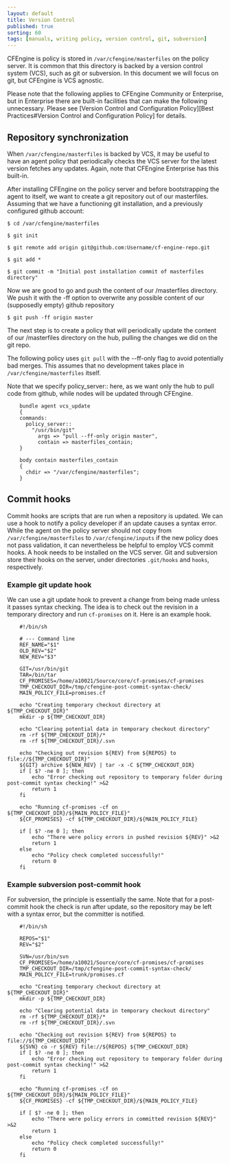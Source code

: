 ```yaml
---
layout: default
title: Version Control
published: true
sorting: 60
tags: [manuals, writing policy, version control, git, subversion]
---
```


CFEngine is policy is stored in `/var/cfengine/masterfiles` on the policy
server. It is common that this directory is backed by a version control system
(VCS), such as git or subversion. In this document we will focus on git, but
CFEngine is VCS agnostic.

Please note that the following applies to CFEngine Community or
Enterprise, but in Enterprise there are built-in facilities that can
make the following unnecessary. Please see
[Version Control and Configuration Policy][Best Practices#Version Control and Configuration Policy]
for details.

## Repository synchronization

When `/var/cfengine/masterfiles` is backed by VCS, it may be useful to have an
agent policy that periodically checks the VCS server for the latest version
fetches any updates.  Again, note that CFEngine Enterprise has this built-in.

After installing CFEngine on the policy server and before bootstrapping the agent
to itself, we want to create a git repository out of our masterfiles.
Assuming that we have a functioning git installation, and a previously configured
github account:

    $ cd /var/cfengine/masterfiles

    $ git init

    $ git remote add origin git@github.com:Username/cf-engine-repo.git

    $ git add *

    $ git commit -m "Initial post installation commit of masterfiles directory"

Now we are good to go and push the content of our /masterfiles directory.
We push it with the -ff option to overwrite any possible content of our (supposedly
empty) github repository

    $ git push -ff origin master

The next step is to create a policy that will periodically update the content of
our /masterfiles directory on the hub, pulling the changes we did on the git repo.

The following policy uses `git pull` with the --ff-only flag to avoid
potentially bad merges. This assumes that no development takes place in
`/var/cfengine/masterfiles` itself.

Note that we specify policy_server:: here, as we want only the hub to pull code
from github, while nodes will be updated through CFEngine.


```cf3
    bundle agent vcs_update
    {
    commands:
      policy_server::
        "/usr/bin/git"
          args => "pull --ff-only origin master",
          contain => masterfiles_contain;
    }

    body contain masterfiles_contain
    {
      chdir => "/var/cfengine/masterfiles";
    }
```

## Commit hooks


Commit hooks are scripts that are run when a repository is updated. We can use 
a hook to notify a policy developer if an update causes a syntax error. While 
the agent on the policy server should not copy from 
`/var/cfengine/masterfiles` to `/var/cfengine/inputs` if the new policy does 
not pass validation, it can nevertheless be helpful to employ VCS commit 
hooks. A hook needs to be installed on the VCS server. Git and subversion 
store their hooks on the server, under directories `.git/hooks` and `hooks`, 
respectively.

### Example git update hook

We can use a git update hook to prevent a change from being made unless it 
passes syntax checking. The idea is to check out the revision in a temporary 
directory and run `cf-promises` on it. Here is an example hook.

```
    #!/bin/sh                                                                                                                                                                

    # --- Command line                                                                                                                                                       
    REF_NAME="$1"
    OLD_REV="$2"
    NEW_REV="$3"

    GIT=/usr/bin/git
    TAR=/bin/tar
    CF_PROMISES=/home/a10021/Source/core/cf-promises/cf-promises
    TMP_CHECKOUT_DIR=/tmp/cfengine-post-commit-syntax-check/
    MAIN_POLICY_FILE=promises.cf

    echo "Creating temporary checkout directory at ${TMP_CHECKOUT_DIR}"
    mkdir -p ${TMP_CHECKOUT_DIR}

    echo "Clearing potential data in temporary checkout directory"
    rm -rf ${TMP_CHECKOUT_DIR}/*
    rm -rf ${TMP_CHECKOUT_DIR}/.svn

    echo "Checking out revision ${REV} from ${REPOS} to file://${TMP_CHECKOUT_DIR}"
    ${GIT} archive ${NEW_REV} | tar -x -C ${TMP_CHECKOUT_DIR}
    if [ $? -ne 0 ]; then
        echo "Error checking out repository to temporary folder during post-commit syntax checking!" >&2
        return 1
    fi

    echo "Running cf-promises -cf on ${TMP_CHECKOUT_DIR}/${MAIN_POLICY_FILE}"
    ${CF_PROMISES} -cf ${TMP_CHECKOUT_DIR}/${MAIN_POLICY_FILE}

    if [ $? -ne 0 ]; then
        echo "There were policy errors in pushed revision ${REV}" >&2
        return 1
    else
        echo "Policy check completed successfully!"
        return 0
    fi
```

### Example subversion post-commit hook

For subversion, the principle is essentially the same. Note that for a 
post-commit hook the check is run after update, so the repository may be left 
with a syntax error, but the committer is notified.

```
    #!/bin/sh

    REPOS="$1"
    REV="$2"

    SVN=/usr/bin/svn
    CF_PROMISES=/home/a10021/Source/core/cf-promises/cf-promises
    TMP_CHECKOUT_DIR=/tmp/cfengine-post-commit-syntax-check/
    MAIN_POLICY_FILE=trunk/promises.cf

    echo "Creating temporary checkout directory at ${TMP_CHECKOUT_DIR}"
    mkdir -p ${TMP_CHECKOUT_DIR}

    echo "Clearing potential data in temporary checkout directory"
    rm -rf ${TMP_CHECKOUT_DIR}/*
    rm -rf ${TMP_CHECKOUT_DIR}/.svn

    echo "Checking out revision ${REV} from ${REPOS} to file://${TMP_CHECKOUT_DIR}"
    ${SVN} co -r ${REV} file://${REPOS} ${TMP_CHECKOUT_DIR}
    if [ $? -ne 0 ]; then
        echo "Error checking out repository to temporary folder during post-commit syntax checking!" >&2
        return 1
    fi

    echo "Running cf-promises -cf on ${TMP_CHECKOUT_DIR}/${MAIN_POLICY_FILE}"
    ${CF_PROMISES} -cf ${TMP_CHECKOUT_DIR}/${MAIN_POLICY_FILE}

    if [ $? -ne 0 ]; then
        echo "There were policy errors in committed revision ${REV}" >&2
        return 1
    else
        echo "Policy check completed successfully!"
        return 0
    fi
```
